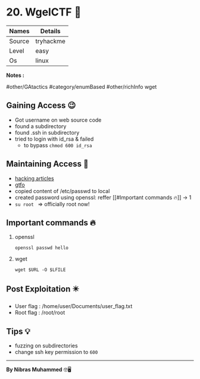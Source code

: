 # 20. WgelCTF 🧭
Names | Details
--------|-----
Source | tryhackme
Level | easy
Os | linux

**Notes :**

#other/GAtactics 
#category/enumBased 
#other/richInfo 
wget

## Gaining Access 😉

- Got username on web source code
- found a subdirectory
- found .ssh in subdirectory
- tried to login with id_rsa & failed
	- to bypass `chmod 600 id_rsa`



## Maintaining Access 🥷
- [hacking articles](https://www.hackingarticles.in/linux-for-pentester-wget-privilege-escalation/)
- [gtfo](https://gtfobins.github.io/gtfobins/wget/)
- copied content of /etc/passwd to local
- created password using openssl: reffer [[#Important commands 🔥]] -> 1
- `su root ` => officially root now!


## Important commands 🔥
1. openssl
	```
	openssl passwd hello
	```
2. wget
	```
	wget $URL -O $LFILE
	```


## Post Exploitation ✴️
- User flag : /home/user/Documents/user_flag.txt
- Root flag : /root/root
## Tips 💡
- fuzzing on subdirectories
- change ssh key permission to `600`


--------------------------------
**By Nibras Muhammed** 🤓🖥️







